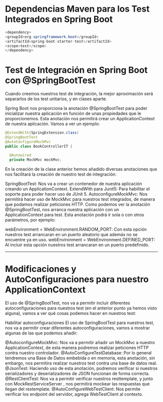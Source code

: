 # Dependencias Maven para los Test Integrados en Spring Boot
```java
<dependency>
<groupId>org.springframework.boot</groupId>
<artifactId>spring-boot-starter-test</artifactId>
<scope>test</scope>
</dependency>
```
# Test de Integración en Spring Boot con @SpringBootTest
Cuando creemos nuestros test de integración, la mejor aproximación será separarlos de los test unitarios, y en clases aparte.

Spring Boot nos proporciona la anotación @SpringBootTest para poder inicializar nuestra aplicación en función de unas propiedades que le proporcionemos.
Esta anotación nos permitirá crear un ApplicationContext  de nuestra aplicación. Vamos a ver un ejemplo:
```java
@ExtendWith(SpringExtension.class)
@SpringBootTest
@AutoConfigureMockMvc
public class BookControllerIT {

  @Autowired
  private MockMvc mockMvc;
```
En la creación de la clase anterior hemos añadido diversas anotaciones que nos facilitará la creación de nuestro test de integración:

SpringBootTest: Nos va a crear un contenedor de nuestra aplicación creando un ApplicationContext.
ExtendWith para Junit5: Para habilitar el soporte para poder hacer uso de JUnit 5.
AutoconfigureMockMvc: Nos permitirá hacer uso de MockMvc para nuestros test integrados, de manera que podamos realizar peticiones HTTP.
Como podemos ver la anotación @SpringBootTest, nos arranca nuestra aplicación con un ApplicationContext para test. Esta anotación podrá ir sola o con otros parámetros, por ejemplo:

webEnvironment = WebEnvironment.RANDOM_PORT: Con esta opción nuestros test arrancaran en un puerto aleatorio que además no se encuentre ya en uso.
webEnvironment = WebEnvironment.DEFINED_PORT: Al incluir esta opción nuestros test arrancaran en un puerto predefinido.

------
# Modificaciones y AutoConfiguraciones para nuestro ApplicationContext
El uso de @SpringBootTest, nos va a permitir incluir diferentes autoconfiguraciones para nuestros test (en el anterior punto ya hemos visto alguna), vamos a ver qué cosas podemos hacer en nuestros test:

Habilitar autoconfiguraciones
El uso de SpringBootTest para nuestros test, nos va a permitir crear diferentes autoconfiguraciones, vamos a mostrar algunas de las que podemos añadir:

@AutoconfigureMockMvc: Nos va a permitir añadir un MockMvc  a nuestro ApplicationContext, de esta manera podremos realizar peticiones HTTP contra nuestro controlador.
@AutoConfigureTestDatabase: Por lo general tendremos una Base de Datos embebida o en memoria, esta anotación, sin embargo, nos permitira realizar nuestros test contra una base de datos real.
@JsonTest: Haciendo uso de esta anotación, podremos verificar si nuestros serializadores y deserializadores de JSON funcionan de forma correcta.
@RestClientTest: Nos va a permitir verificar nuestros resttemplate, y junto con MockRestServiceServer , nos permitirá mockear las respuestas que llegan del restemplate.
@AutoConfigureWebTestClient: Nos permite verificar los endpoint del servidor, agrega WebTestClient al contexto.

